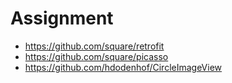 # Assignment

- https://github.com/square/retrofit
- https://github.com/square/picasso
- https://github.com/hdodenhof/CircleImageView
